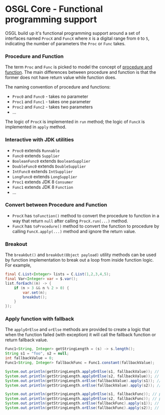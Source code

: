 # OSGL Core - Functional programming support

OSGL build up it's functional programming support around a set of interfaces named `ProcX` and `FuncX` where `X` is a digital range from `0` to `5`, indicating the number of parameters the `Proc` or `Func` takes.

### Procedure and Function

The term `Proc` and `Func` is picked to model the concept of <a target="_blank" href="http://www.differencebetween.info/difference-between-function-and-procedure">procedure and function</a>. The main differences between procedure and function is that the former does not have return value while function does.

The naming convention of procedure and functions:

* `Proc0` and `Func0` - takes no parameter
* `Proc1` and `Func1` - takes one parameter
* `Proc2` and `Func2` - takes two parameters
* ...

The logic of `ProcX` is implemented in `run` method; the logic of `FuncX` is implemented in `apply` method.

### Interactive with JDK utilities

* `Proc0` extends `Runnable`
* `Func0` extends `Supplier`
* `BooleanFunc0` extends `BooleanSupplier`
* `DoubleFunc0` extends `DoubleSupplier`
* `IntFunc0` extends `IntSupplier`
* `LongFunc0` extends `LongSupplier`
* `Proc1` extends JDK 8 `Consumer`
* `Func1` extends JDK 8 `Function`
* ...

### Convert between Procedure and Function

* `ProcX` has `toFunction()` method to convert the procedure to function in a way that return `null` after calling `ProcX.run(...)` method.
* `FuncX` has `toProcedure()` method to convert the function to procedure by calling `FuncX.apply(...)` method and ignore the return value.

### Breakout

The `breakOut()` and `breakOut(Object payload)` utility methods can be used by function implementation to break out a loop from inside function logic. For example,

```java
final C.List<Integer> lists = C.List(1,2,3,4,5);
final Var<Integer> var = $.var();
list.forEach((n) -> {
    if (n > 3 && n % 2 > 0) {
        var.set(n);
        breakOut();
    }
});
``` 

### Apply function with fallback

The `applyOrElse` and `orElse` methods are provided to create a logic that when the function failed (with exception) it will call the fallback function or return fallback value. 

```java
Func1<String, Integer> getStringLength = (s) -> s.length();
String s1 = "foo", s2 = null;
int fallbackValue = 0;
Func1<String, Integer> fallbackFunc = Func1.constant(fallbackValue);

System.out.println(getStringLength.applyOrElse(s1, fallbackValue)); // print 3
System.out.println(getStringLength.applyOrElse(s2, fallbackValue)); // print 0
System.out.println(getStringLength.orElse(fallbackValue).apply(s1)); // print 3
System.out.println(getStringLength.orElse(fallbackValue).apply(s2)); // print 0

System.out.println(getStringLength.applyOrElse(s1, fallbackFunc)); // print 3
System.out.println(getStringLength.applyOrElse(s2, fallbackFunc)); // print 0
System.out.println(getStringLength.orElse(fallbackFunc).apply(s1)); // print 3
System.out.println(getStringLength.orElse(fallbackFunc).apply(s2)); // print 0
```

## 